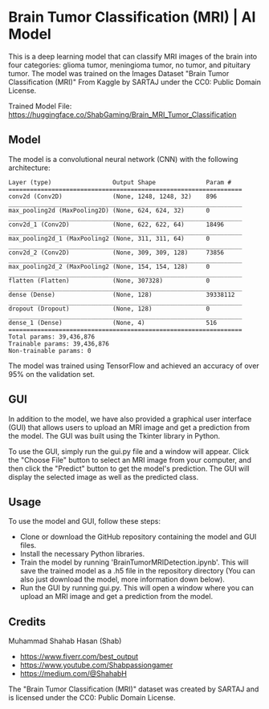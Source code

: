 # Brain Tumor Classification (MRI) | AI Model

This is a deep learning model that can classify MRI images of the brain into four categories: glioma tumor, meningioma tumor, no tumor, and pituitary tumor. The model was trained on the Images Dataset "Brain Tumor Classification (MRI)" From Kaggle by SARTAJ under the CC0: Public Domain License.

Trained Model File: https://huggingface.co/ShabGaming/Brain_MRI_Tumor_Classification

## Model
The model is a convolutional neural network (CNN) with the following architecture:
```
Layer (type)                 Output Shape              Param #
=================================================================
conv2d (Conv2D)              (None, 1248, 1248, 32)    896
_________________________________________________________________
max_pooling2d (MaxPooling2D) (None, 624, 624, 32)      0
_________________________________________________________________
conv2d_1 (Conv2D)            (None, 622, 622, 64)      18496
_________________________________________________________________
max_pooling2d_1 (MaxPooling2 (None, 311, 311, 64)      0
_________________________________________________________________
conv2d_2 (Conv2D)            (None, 309, 309, 128)     73856
_________________________________________________________________
max_pooling2d_2 (MaxPooling2 (None, 154, 154, 128)     0
_________________________________________________________________
flatten (Flatten)            (None, 307328)            0
_________________________________________________________________
dense (Dense)                (None, 128)               39338112
_________________________________________________________________
dropout (Dropout)            (None, 128)               0
_________________________________________________________________
dense_1 (Dense)              (None, 4)                 516
=================================================================
Total params: 39,436,876
Trainable params: 39,436,876
Non-trainable params: 0
```
The model was trained using TensorFlow and achieved an accuracy of over 95% on the validation set.

## GUI
In addition to the model, we have also provided a graphical user interface (GUI) that allows users to upload an MRI image and get a prediction from the model. The GUI was built using the Tkinter library in Python.

To use the GUI, simply run the gui.py file and a window will appear. Click the "Choose File" button to select an MRI image from your computer, and then click the "Predict" button to get the model's prediction. The GUI will display the selected image as well as the predicted class.

## Usage
To use the model and GUI, follow these steps:
- Clone or download the GitHub repository containing the model and GUI files.
- Install the necessary Python libraries.
- Train the model by running 'BrainTumorMRIDetection.ipynb'. This will save the trained model as a .h5 file in the repository directory (You can also just download the model, more information down below).
- Run the GUI by running gui.py. This will open a window where you can upload an MRI image and get a prediction from the model.

## Credits
Muhammad Shahab Hasan (Shab)
- https://www.fiverr.com/best_output
- https://www.youtube.com/Shabpassiongamer
- https://medium.com/@ShahabH

The "Brain Tumor Classification (MRI)" dataset was created by SARTAJ and is licensed under the CC0: Public Domain License.
